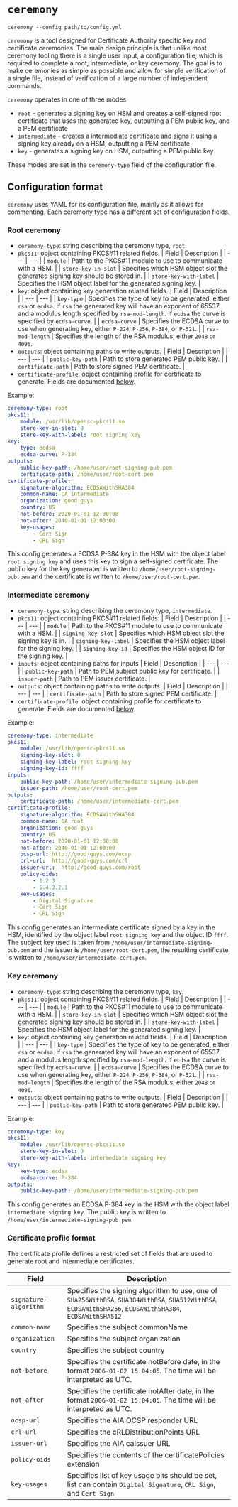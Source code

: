 # `ceremony`

```
ceremony --config path/to/config.yml
```

`ceremony` is a tool designed for Certificate Authority specific key and certificate ceremonies. The main design principle is that unlike most ceremony tooling there is a single user input, a configuration file, which is required to complete a root, intermediate, or key ceremony. The goal is to make ceremonies as simple as possible and allow for simple verification of a single file, instead of verification of a large number of independent commands.

`ceremony` operates in one of three modes
* `root` - generates a signing key on HSM and creates a self-signed root certificate that uses the generated key, outputting a PEM public key, and a PEM certificate
* `intermediate` - creates a intermediate certificate and signs it using a signing key already on a HSM, outputting a PEM certificate
* `key` - generates a signing key on HSM, outputting a PEM public key

These modes are set in the `ceremony-type` field of the configuration file.

## Configuration format

`ceremony` uses YAML for its configuration file, mainly as it allows for commenting. Each ceremony type has a different set of configuration fields.

### Root ceremony

- `ceremony-type`: string describing the ceremony type, `root`.
- `pkcs11`: object containing PKCS#11 related fields.
    | Field | Description |
    | --- | --- |
    | `module` | Path to the PKCS#11 module to use to communicate with a HSM. |
    | `store-key-in-slot` | Specifies which HSM object slot the generated signing key should be stored in. |
    | `store-key-with-label` | Specifies the HSM object label for the generated signing key. |
- `key`: object containing key generation related fields.
    | Field | Description |
    | --- | --- |
    | `key-type` | Specifies the type of key to be generated, either `rsa` or `ecdsa`. If `rsa` the generated key will have an exponent of 65537 and a modulus length specified by `rsa-mod-length`. If `ecdsa` the curve is specified by `ecdsa-curve`. |
    | `ecdsa-curve` | Specifies the ECDSA curve to use when generating key, either `P-224`, `P-256`, `P-384`, or `P-521`. |
    | `rsa-mod-length` | Specifies the length of the RSA modulus, either `2048` or `4096`.
- `outputs`: object containing paths to write outputs.
    | Field | Description |
    | --- | --- |
    | `public-key-path` | Path to store generated PEM public key. |
    | `certificate-path` | Path to store signed PEM certificate. |
- `certificate-profile`: object containing profile for certificate to generate. Fields are documented [below](#Certificate-profile-format).

Example:

```yaml
ceremony-type: root
pkcs11:
    module: /usr/lib/opensc-pkcs11.so
    store-key-in-slot: 0
    store-key-with-label: root signing key
key:
    type: ecdsa
    ecdsa-curve: P-384
outputs:
    public-key-path: /home/user/root-signing-pub.pem
    certificate-path: /home/user/root-cert.pem
certificate-profile:
    signature-algorithm: ECDSAWithSHA384
    common-name: CA intermediate
    organization: good guys
    country: US
    not-before: 2020-01-01 12:00:00
    not-after: 2040-01-01 12:00:00
    key-usages:
        - Cert Sign
        - CRL Sign
```

This config generates a ECDSA P-384 key in the HSM with the object label `root signing key` and uses this key to sign a self-signed certificate. The public key for the key generated is written to `/home/user/root-signing-pub.pem` and the certificate is written to `/home/user/root-cert.pem`.

### Intermediate ceremony

- `ceremony-type`: string describing the ceremony type, `intermediate`.
- `pkcs11`: object containing PKCS#11 related fields.
    | Field | Description |
    | --- | --- |
    | `module` | Path to the PKCS#11 module to use to communicate with a HSM. |
    | `signing-key-slot` | Specifies which HSM object slot the signing key is in. |
    | `signing-key-label` | Specifies the HSM object label for the signing key. |
    | `signing-key-id` | Specifies the HSM object ID for the signing key. |
- `inputs`: object containing paths for inputs
    | Field | Description |
    | --- | --- |
    | `public-key-path` | Path to PEM subject public key for certificate. |
    | `issuer-path` | Path to PEM issuer certificate. |
- `outputs`: object containing paths to write outputs.
    | Field | Description |
    | --- | --- |
    | `certificate-path` | Path to store signed PEM certificate. |
- `certificate-profile`: object containing profile for certificate to generate. Fields are documented [below](#Certificate-profile-format).

Example:

```yaml
ceremony-type: intermediate
pkcs11:
    module: /usr/lib/opensc-pkcs11.so
    signing-key-slot: 0
    signing-key-label: root signing key
    signing-key-id: ffff
inputs:
    public-key-path: /home/user/intermediate-signing-pub.pem
    issuer-path: /home/user/root-cert.pem
outputs:
    certificate-path: /home/user/intermediate-cert.pem
certificate-profile:
    signature-algorithm: ECDSAWithSHA384
    common-name: CA root
    organization: good guys
    country: US
    not-before: 2020-01-01 12:00:00
    not-after: 2040-01-01 12:00:00
    ocsp-url: http://good-guys.com/ocsp
    crl-url:  http://good-guys.com/crl
    issuer-url:  http://good-guys.com/root
    policy-oids:
        - 1.2.3
        - 5.4.3.2.1
    key-usages:
        - Digital Signature
        - Cert Sign
        - CRL Sign
```

This config generates an intermediate certificate signed by a key in the HSM, identified by the object label `root signing key` and the object ID `ffff`. The subject key used is taken from `/home/user/intermediate-signing-pub.pem` and the issuer is `/home/user/root-cert.pem`, the resulting certificate is written to `/home/user/intermediate-cert.pem`.

### Key ceremony

- `ceremony-type`: string describing the ceremony type, `key`.
- `pkcs11`: object containing PKCS#11 related fields.
    | Field | Description |
    | --- | --- |
    | `module` | Path to the PKCS#11 module to use to communicate with a HSM. |
    | `store-key-in-slot` | Specifies which HSM object slot the generated signing key should be stored in. |
    | `store-key-with-label` | Specifies the HSM object label for the generated signing key. |
- `key`: object containing key generation related fields.
    | Field | Description |
    | --- | --- |
    | `key-type` | Specifies the type of key to be generated, either `rsa` or `ecdsa`. If `rsa` the generated key will have an exponent of 65537 and a modulus length specified by `rsa-mod-length`. If `ecdsa` the curve is specified by `ecdsa-curve`. |
    | `ecdsa-curve` | Specifies the ECDSA curve to use when generating key, either `P-224`, `P-256`, `P-384`, or `P-521`. |
    | `rsa-mod-length` | Specifies the length of the RSA modulus, either `2048` or `4096`.
- `outputs`: object containing paths to write outputs.
    | Field | Description |
    | --- | --- |
    | `public-key-path` | Path to store generated PEM public key. |

Example:

```yaml
ceremony-type: key
pkcs11:
    module: /usr/lib/opensc-pkcs11.so
    store-key-in-slot: 0
    store-key-with-label: intermediate signing key
key:
    key-type: ecdsa
    ecdsa-curve: P-384
outputs:
    public-key-path: /home/user/intermediate-signing-pub.pem
```

This config generates an ECDSA P-384 key in the HSM with the object label `intermediate signing key`. The public key is written to `/home/user/intermediate-signing-pub.pem`.

### Certificate profile format

The certificate profile defines a restricted set of fields that are used to generate root and intermediate certificates.

| Field | Description |
| --- | --- |
| `signature-algorithm` | Specifies the signing algorithm to use, one of `SHA256WithRSA`, `SHA384WithRSA`, `SHA512WithRSA`, `ECDSAWithSHA256`, `ECDSAWithSHA384`, `ECDSAWithSHA512` |
| `common-name` | Specifies the subject commonName |
| `organization` | Specifies the subject organization |
| `country` | Specifies the subject country |
| `not-before` | Specifies the certificate notBefore date, in the format `2006-01-02 15:04:05`. The time will be interpreted as UTC. |
| `not-after` | Specifies the certificate notAfter date, in the format `2006-01-02 15:04:05`. The time will be interpreted as UTC. |
| `ocsp-url` | Specifies the AIA OCSP responder URL |
| `crl-url` | Specifies the cRLDistributionPoints URL |
| `issuer-url` | Specifies the AIA caIssuer URL |
| `policy-oids` | Specifies the contents of the certificatePolicies extension |
| `key-usages` | Specifies list of key usage bits should be set, list can contain `Digital Signature`, `CRL Sign`, and `Cert Sign` |
